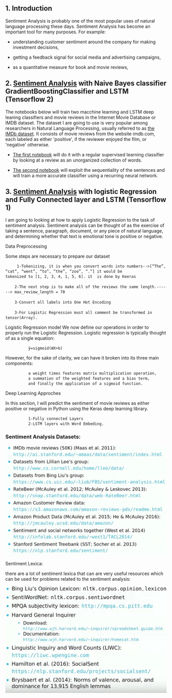 ## 1. Introduction

Sentiment Analysis is probably one of the most popular uses of natural language processing these days. Sentiment Analysis has become an important tool for many purposes. For example: 

* understanding customer sentiment around the company for making investment decisions, 
 
* getting a feedback signal for social media and advertising campaigns, 
 
* as a quantitative measure for book and movie reviews, 
 
## 2. [Sentiment Analysis](https://github.com/A2Amir/Sentiment-Analysis/blob/master/Sentiment%20Analysis.ipynb) with Naive Bayes classifier GradientBoostingClassifier and LSTM (Tensorflow 2)

The notebooks below will train two macchine learning and LSTM deep leaning classifiers and movie reviews in the Internet Movie Database or IMDB dataset. The dataset I are going to use is very popular among researchers in Natural Language Processing, usually referred to as [the IMDb dataset](http://ai.stanford.edu/~amaas/data/sentiment/). It consists of movie reviews from the website imdb.com, each labeled as either 'positive', if the reviewer enjoyed the film, or 'negative' otherwise.
 
* [The first notebook]() will do it with a regular supervised learning classifier by  looking at a review as an unorganized collection of words. 
 
* [The second notebook]() will exploit the sequentiality of the sentences and will train a more accurate classifier using a recurring neural network. 


## 3. [Sentiment Analysis](https://github.com/A2Amir/Sentiment-Analysis/blob/master/Sentiment%20Analysis.ipynb) with logistic Regression and Fully Connected layer and LSTM (Tensorflow 1)


I am going to looking at how to apply Logistic Regression to the task of sentiment analysis. Sentiment analysis can be thought of as the exercise of taking a sentence, paragraph, document, or any piece of natural language, and determining whether that text is emotional tone is positive or negative. 

Data Preprocessing

Some steps are necessary to prepare our dataset

         1-Tokenizing, it is when you convert words into numbers-->[“The”, “cat”, “went”, “to”, “the”, “zoo”, “.”] it would be              tokenized to [1, 2, 3, 4, 1, 5, 6]. it  is done by Keeras

        2-The next step is to make all of the reviews the same length.------> max_review_length = 70

        3-Convert all labels into One Hot Encoding 

        3-For Logistic Regression must all comment be transformed in tensor(Array).


Logistic Regression model
We now define our operations in order to properly run the Logistic Regression. Logistic regression is typically thought of as a single equation:


              ŷ=sigmoid(WX+b)

              
However, for the sake of clarity, we can have it broken into its three main components: 


              a weight times features matrix multiplication operation, 
              a summation of the weighted features and a bias term, 
              and finally the application of a sigmoid function. 


Deep Learning Approches

In this section, I will predict the sentiment of movie reviews as either positive or negative in Python using the Keras deep learning library. 


              1-Fully connected Layers
              2-LSTM layers with Word Embeding.
### Sentiment Analysis Datasets:

<p align="center">
<img src="./img/1.JPG" alt="Sentiment Analysis Datasets " />
<p align="center">

Sentiment Lexica:


there are a lot of sentiment lexica that can are very useful resources which can be used for problems related to the sentiment analysis:

<p align="center">
<img src="./img/2.JPG" alt="Sentiment Lexica" />
<p align="center">

